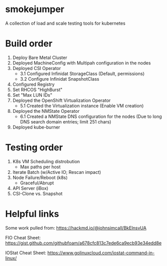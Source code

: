 # smokejumper
A collection of load and scale testing tools for kubernetes  

# Build order

1. Deploy Bare Metal Cluster
2. Deployed MachineConfig with Multipah configuration in the nodes
3. Deployed CSI Operator
   - 3.1 Configured Infinidat StorageClass (Default, permissions)
   - 3.2 Configure Infinidat SnapshotClass
4. Configured Registry
5. Set RHCOS "HighBurst"
6. Set "Max LUN IDs"
7. Deployed the OpenShift Virtualization Operator
   - 5.1 Created the Virtualization instance (Enable VM creation)
8. Deployed the NMState Operator
   - 6.1 Created a NMState DNS configuration for the nodes (Due to long DNS search domain entries; limit 251 chars)
9. Deployed kube-burner

# Testing order

1. K8s VM Scheduling distrobution
   - Max paths per host
2. Iterate Batch (w/Active IO; Rescan impact)
3. Node Failure/Reboot (k8s)
   - Graceful/Abrupt
4. API Server (iBox)
6. CSI-Clone vs. Snapshot

# Helpful links
Some work pulled from:
https://hackmd.io/@johnsimcall/BkElnsvUA

FIO Cheat Sheet:
https://gist.github.com/githubfoam/a678cfc813c7ede6ca9ecb93e34edd8e

IOStat Cheat Sheet:
https://www.golinuxcloud.com/iostat-command-in-linux/
